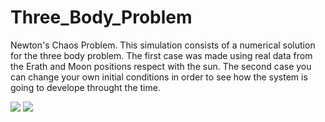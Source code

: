 # Three_Body_Problem
Newton's Chaos Problem.
This simulation consists of a numerical solution for the three body problem.
The first case was made using real data from the Erath and Moon positions respect with the sun.
The second case you can change your own initial conditions in order to see how the system is going to develope throught the time.

![](https://github.com/marcosflz/Three_Body_Problem/blob/main/Earth-Moon.gif)
![](https://github.com/marcosflz/Three_Body_Problem/blob/main/3Bodies.gif)
